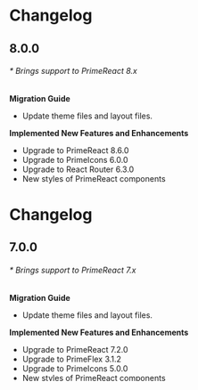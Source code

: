 # Changelog

## 8.0.0
###### * Brings support to PrimeReact 8.x

**Migration Guide**

- Update theme files and layout files.

**Implemented New Features and Enhancements**

- Upgrade to PrimeReact 8.6.0
- Upgrade to PrimeIcons 6.0.0
- Upgrade to React Router 6.3.0
- New styles of PrimeReact components

# Changelog

## 7.0.0
###### * Brings support to PrimeReact 7.x

**Migration Guide**

- Update theme files and layout files.

**Implemented New Features and Enhancements**

- Upgrade to PrimeReact 7.2.0
- Upgrade to PrimeFlex 3.1.2
- Upgrade to PrimeIcons 5.0.0
- New styles of PrimeReact components

## 6.1.0

**Migration Guide**
Update theme files and layout files.

**Implemented New Features and Enhancements:**

Styles of new PrimeReact components
Added topbar color options for horizontal menu mode

## 6.0.1

**Migration Guide**
- Update theme files and layout files.

**Implemented New Features and Enhancements:**

- Styles of new PrimeReact components

## 6.0.0
###### * Brings support to PrimeReact 6.x

**Migration Guide**
- Update App*.js files (App.js, AppFooter.js and AppSubmenu.js)
- Update theme and layout css files.
